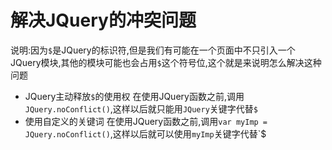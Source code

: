 # 解决JQuery的冲突问题

说明:因为`$`是JQuery的标识符,但是我们有可能在一个页面中不只引入一个JQuery模块,其他的模块可能也会占用`$`这个符号位,这个就是来说明怎么解决这种问题

- JQuery主动释放`$`的使用权
  在使用JQuery函数之前,调用`JQuery.noConflict()`,这样以后就只能用`JQuery`关键字代替`$`
- 使用自定义的关键词
  在使用JQuery函数之前,调用`var myImp = JQuery.noConflict()`,这样以后就可以使用`myImp`关键字代替`$  

